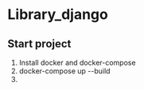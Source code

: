 # Library_django
## Start project

1. Install docker and docker-compose
2. docker-compose up --build
3.
